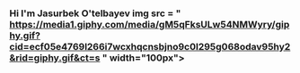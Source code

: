  ### Hi I'm Jasurbek O'telbayev img src = " https://media1.giphy.com/media/gM5qFksULw54NMWyry/giphy.gif?cid=ecf05e4769l266i7wcxhqcnsbjno9c0l295g068odav95hy2&rid=giphy.gif&ct=s " width="100px">
